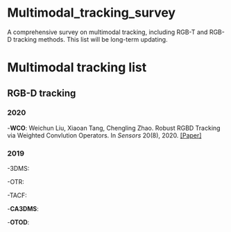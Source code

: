 # Multimodal_tracking_survey
A comprehensive survey on multimodal tracking, including RGB-T and RGB-D tracking methods. This list will be long-term updating.

# Multimodal tracking list
 ## RGB-D tracking
 ### 2020
 -**WCO**: Weichun Liu, Xiaoan Tang, Chengling Zhao. Robust RGBD Tracking via Weighted Convlution Operators. In _Sensors_ 20(8), 2020. [[Paper]](https://ieeexplore.ieee.org/stamp/stamp.jsp?tp=&arnumber=8950173/)
 ### 2019
 -3DMS:
 
 -OTR:
 
 -TACF:
 
 -**CA3DMS**:
 
 -**OTOD**:
 
